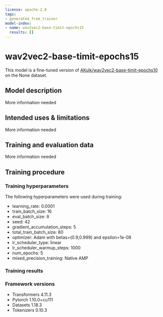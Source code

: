 ```yaml
---
license: apache-2.0
tags:
- generated_from_trainer
model-index:
- name: wav2vec2-base-timit-epochs15
  results: []
---
```


<!-- This model card has been generated automatically according to the information the Trainer had access to. You
should probably proofread and complete it, then remove this comment. -->

# wav2vec2-base-timit-epochs15

This model is a fine-tuned version of [AKulk/wav2vec2-base-timit-epochs10](https://huggingface.co/AKulk/wav2vec2-base-timit-epochs10) on the None dataset.

## Model description

More information needed

## Intended uses & limitations

More information needed

## Training and evaluation data

More information needed

## Training procedure

### Training hyperparameters

The following hyperparameters were used during training:
- learning_rate: 0.0001
- train_batch_size: 16
- eval_batch_size: 8
- seed: 42
- gradient_accumulation_steps: 5
- total_train_batch_size: 80
- optimizer: Adam with betas=(0.9,0.999) and epsilon=1e-08
- lr_scheduler_type: linear
- lr_scheduler_warmup_steps: 1000
- num_epochs: 5
- mixed_precision_training: Native AMP

### Training results



### Framework versions

- Transformers 4.11.3
- Pytorch 1.10.0+cu111
- Datasets 1.18.3
- Tokenizers 0.10.3
